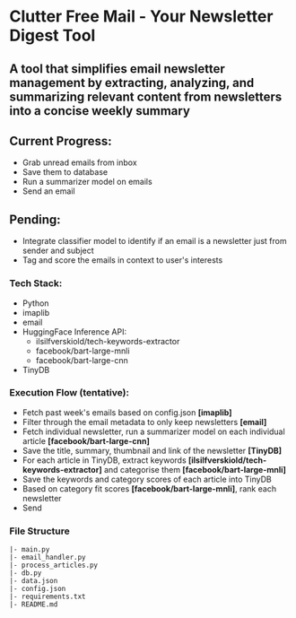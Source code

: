  # Clutter Free Mail - Your Newsletter Digest Tool

## A tool that simplifies email newsletter management by extracting, analyzing, and summarizing relevant content from newsletters into a concise weekly summary

## Current Progress:
- Grab unread emails from inbox
- Save them to database
- Run a summarizer model on emails
- Send an email

## Pending:
- Integrate classifier model to identify if an email is a newsletter just from sender and subject
- Tag and score the emails in context to user's interests

### Tech Stack:
- Python
- imaplib
- email
- HuggingFace Inference API:
    - ilsilfverskiold/tech-keywords-extractor
    - facebook/bart-large-mnli
    - facebook/bart-large-cnn
- TinyDB

### Execution Flow (tentative): 
- Fetch past week's emails based on config.json **[imaplib]**
- Filter through the email metadata to only keep newsletters **[email]**
- Fetch individual newsletter, run a summarizer model on each individual article **[facebook/bart-large-cnn]**
- Save the title, summary, thumbnail and link of the newsletter **[TinyDB]**
- For each article in TinyDB, extract keywords **[ilsilfverskiold/tech-keywords-extractor]** and categorise them **[facebook/bart-large-mnli]**
- Save the keywords and category scores of each article into TinyDB
- Based on category fit scores **[facebook/bart-large-mnli]**, rank each newsletter
- Send 

### File Structure
```
|- main.py
|- email_handler.py
|- process_articles.py
|- db.py
|- data.json
|- config.json
|- requirements.txt
|- README.md
```
